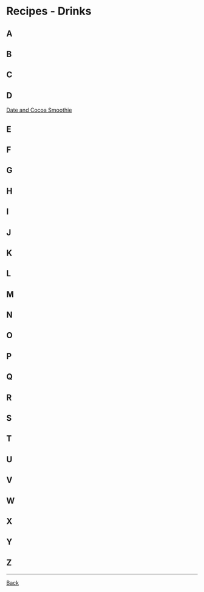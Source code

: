 # Recipes - Drinks

## A


## B


## C


## D

[Date and Cocoa Smoothie](./date-and-coca-smoothie/readme.md)

## E


## F

## G


## H


## I


## J

## K

## L


## M


## N


## O

## P


## Q


## R


## S


## T


## U


## V

## W

## X

## Y


## Z

---
[Back](../readme.md)
